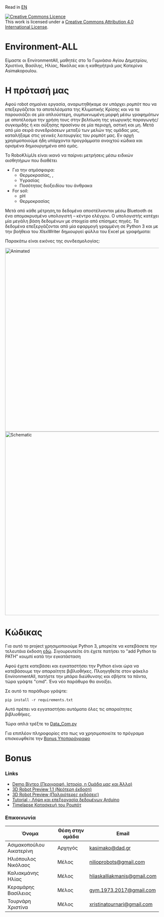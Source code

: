 Read in [EN][README_GR]

<a rel="license" href="http://creativecommons.org/licenses/by/4.0/"><img alt="Creative Commons Licence" style="border-width:0" src="https://i.creativecommons.org/l/by/4.0/88x31.png" /></a><br />This work is licensed under a <a rel="license" href="http://creativecommons.org/licenses/by/4.0/">Creative Commons Attribution 4.0 International License</a>.

# Environment-ALL

Είμαστε οι EnvironmentAll, μαθητές στο 1ο Γυμνάσιο Αγίου Δημητρίου, Χριστίνα, Βασίλης, Ηλίας, Νικόλας και η καθηγήτριά μας Κατερίνα Asimakopoulou.  

# Η πρότασή μας 

Αφού robot σημαίνει εργασία, αναρωτηθήκαμε αν υπάρχει ρομπότ που να επεξεργάζεται τα αποτελέσματα της Κλιματικής Κρίσης και να τα παρουσιάζει σε μία απλούστερη, συμπυκνωμένη μορφή μέσω γραφημάτων με αποτέλεσμα την χρήση τους στην βελτίωση της γεωργικής παραγωγής/συγκομιδής ή και αύξησης πρασίνου σε μία περιοχή, αστική και μη. Μετά από μία σειρά συνεδριάσεων μεταξύ των μελών της ομάδας μας, καταλήξαμε στις γενικές λειτουργίες του ρομπότ μας. Εν αρχή χρησιμοποιούμε ήδη υπάρχοντα προγράμματα ανοιχτού κώδικα και ορισμένα δημιουργημένα από εμάς.

Το RoboΚλίμUs είναι ικανό να παίρνει μετρήσεις μέσω ειδικών αισθητήρων που διαθέτει 
  - Για την ατμόσφαιρα:
    - Θερμοκρασίας, , 
    - Υγρασίας
    - Ποσότητας διοξειδίου του άνθρακα
  - For soil:
    - pH
    - Θερμοκρασίας

 Μετά από κάθε μέτρηση,τα δεδομένα αποστέλνονται μέσω Bluetooth σε ένα απομακρυσμένο υπολογιστή – κέντρο ελέγχου. Ο υπολογιστής κατέχει μία μεγάλη βάση δεδομένων με στοιχεία από επίσημες πηγές. Τα δεδομένα επεξεργάζονται από μία εφαρμογή γραμμένη σε Python 3 και με την βοήθεια του XlsxWriter δημιουργεί φύλλα του Excel με γραφήματα:

Παρακάτω είναι εικόνες της συνδεσμολογίας:

<img src="/Images/Project_anim.jpg" alt="Animated" width="600"/>
<img src="/Images/Project_schem.jpg" alt="Schematic" width="600"/>

# Κώδικας

Για αυτό το project χρησιμοποιούμε Python 3, μπορείτε να κατεβάσετε την τελευτάια έκδοση [εδώ][pyDownload]. Σιγουρευτείτε ότι έχετε πατήσει το "add Python to PATH" κουμπί κατά την εγκατάσταση

Αφού έχετε κατεβάσει και εγκαταστήσει την Python είναι ώρα να κατεβάσουμε την απαραίτητε βιβλιοθήκες. Πλοηγηθείτε στον φάκελο EnvironmentAll, πατήστε την μπάρα διεύθυνσης και σβήστε τα πάντα, τώρα γράψτε "cmd". Ένα νέο παράθυρο θα ανοίξει.

Σε αυτό το παράθυρο γράψτε:
```
pip install -r requirements.txt
```

Αυτό πρέπει να εγγαταστήσει αυτόματα όλες τις απαραίτητες βιβλιοθήκες.

Τώρα απλά τρέξτε το [Data_Com.py][Data_Com_File]

Για επιπλέον πληροφορίες στο πως να χρησιμοποιείτε το πρόγραμα επισκευφθείτε την [Bonus Υποπαράγραφο](#Bonus)

# Bonus

### Links
- [Demo Βίντεο (Περιγραφή, Ιστορία, η Ομάδα μας και Άλλα)][Demo]
- [3D Robot Preview 1.1 (Νεότερη έκδοση)][3DprevLatest]
- [3D Robot Preview (Παλαιότερες εκδόσεις)][3DprevOlder]
- [Tutorial - Λήψη και επεξεργασία δεδομένων Arduino][setupTutorial]
- [Timelapse Κατασκευή του Ρομπότ][Timelapse]

### Επικοινωνία

  | Όνομα | Θέση στην ομάδα | Email |
  | ---- | ------------- | ----- |
  | Ασιμακοπούλου Αικατερίνη | Αρχηγός | kasimako@dad.gr |
  | Ηλιόπουλος Νικόλαος | Μέλος | nilioprobots@gmail.com |
  | Καλιακμάνης Ηλίας | Μέλος | hliaskalliakmanis@gmail.com |
  | Κεραμάρης Βασίλειος | Μέλος | gym.1973.2017@gmail.com |
  | Τουρνάρη Χριστίνα | Μέλος | xristinatournari@gmail.com |

[3DprevLatest]: <https://www.youtube.com/watch?v=U1EAlejeVzY>
[3DprevOlder]: <https://www.youtube.com/playlist?list=PL0-nYuvdRR38VOx6JxywApDNGzup6OFcI>
[pyDownload]: <https://www.python.org/downloads>
[Data_Com_File]: <https://github.com/nickiliopoulosedu/EnvironmentAll/blob/master/Data_Com.py>
[README_GR]: <https://github.com/nickiliopoulosedu/EnvironmentAll/blob/master/README.md>
[setupTutorial]: <https://www.youtube.com/watch?v=-dadtUuFnBA>
[Demo]: <https://www.youtube.com/watch?v=5_BvdWMwudM>
[Timelapse]: <https://youtu.be/5FTF4BOpBkA>
